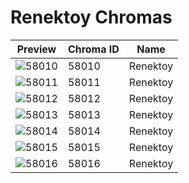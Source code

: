 # Renektoy Chromas



| Preview | Chroma ID | Name |
|---------|-----------|------|
| ![58010](https://raw.communitydragon.org/latest/plugins/rcp-be-lol-game-data/global/default/v1/champion-chroma-images/58/58010.png) | 58010 | Renektoy |
| ![58011](https://raw.communitydragon.org/latest/plugins/rcp-be-lol-game-data/global/default/v1/champion-chroma-images/58/58011.png) | 58011 | Renektoy |
| ![58012](https://raw.communitydragon.org/latest/plugins/rcp-be-lol-game-data/global/default/v1/champion-chroma-images/58/58012.png) | 58012 | Renektoy |
| ![58013](https://raw.communitydragon.org/latest/plugins/rcp-be-lol-game-data/global/default/v1/champion-chroma-images/58/58013.png) | 58013 | Renektoy |
| ![58014](https://raw.communitydragon.org/latest/plugins/rcp-be-lol-game-data/global/default/v1/champion-chroma-images/58/58014.png) | 58014 | Renektoy |
| ![58015](https://raw.communitydragon.org/latest/plugins/rcp-be-lol-game-data/global/default/v1/champion-chroma-images/58/58015.png) | 58015 | Renektoy |
| ![58016](https://raw.communitydragon.org/latest/plugins/rcp-be-lol-game-data/global/default/v1/champion-chroma-images/58/58016.png) | 58016 | Renektoy |